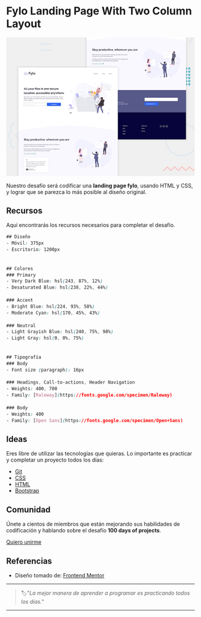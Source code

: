 # Fylo Landing Page With Two Column Layout

![fylo landing page with two column layout](./img/29-day.jpg)

Nuestro desafío será codificar una **landing page fylo**, usando HTML y CSS, y lograr que se parezca lo más posible al diseño original.

## Recursos

Aquí encontrarás los recursos necesarios para completar el desafío.

```css
## Diseño
- Móvil: 375px
- Escritorio: 1200px


## Colores
### Primary
- Very Dark Blue: hsl(243, 87%, 12%)
- Desaturated Blue: hsl(238, 22%, 44%)

### Accent
- Bright Blue: hsl(224, 93%, 58%)
- Moderate Cyan: hsl(170, 45%, 43%)

### Neutral
- Light Grayish Blue: hsl(240, 75%, 98%)
- Light Gray: hsl(0, 0%, 75%)


## Tipografía
### Body
- Font size (paragraph): 16px

### Headings, Call-to-actions, Header Navigation
- Weights: 400, 700
- Family: [Raleway](https://fonts.google.com/specimen/Raleway)

### Body
- Weights: 400
- Family: [Open Sans](https://fonts.google.com/specimen/Open+Sans)
```

## Ideas

Eres libre de utilizar las tecnologías que quieras. Lo importante es practicar y completar un proyecto todos los días:

- [Git](https://git-scm.com/)
- [CSS](https://www.w3schools.com/css/default.asp)
- [HTML](https://www.w3schools.com/html/default.asp)
- [Bootstrap](https://getbootstrap.com/)

## Comunidad

Únete a cientos de miembros que están mejorando sus habilidades de codificación y hablando sobre el desafío **100 days of projects**.

<a href="https://chat.whatsapp.com/LDaK0dksr8f7FbsTWSf0ww" class="btn">
  Quiero unirme
</a>


## Referencias

- Diseño tomado de: [Frontend Mentor](https://www.frontendmentor.io/challenges/fylo-landing-page-with-two-column-layout-5ca5ef041e82137ec91a50f5)

---

> 🏷️"_La mejor manera de aprender a programar es practicando todos los días."_  

---